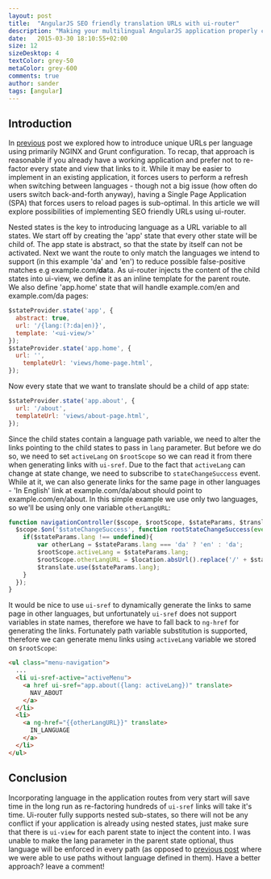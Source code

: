 ```yaml
---
layout: post
title:  "AngularJS SEO friendly translation URLs with ui-router"
description: "Making your multilingual AngularJS application properly crawlable by search engine bots."
date:   2015-03-30 18:10:55+02:00
size: 12
sizeDesktop: 4
textColor: grey-50
metaColor: grey-600
comments: true
author: sander
tags: [angular]
---
```


## Introduction

In [previous][prev-post] post we explored how to introduce unique URLs per language using primarily NGINX and Grunt configuration. To recap, that approach is reasonable if you already have a working application and prefer not to re-factor every state and view that links to it. While it may be easier to implement in an existing application, it forces users to perform a refresh when switching between languages - though not a big issue (how often do users switch back-and-forth anyway), having a Single Page Application (SPA) that forces users to reload pages is sub-optimal. In this article we will explore possibilities of implementing SEO friendly URLs using ui-router.

Nested states is the key to introducing language as a URL variable to all states. We start off by creating the 'app' state that every other state will be child of. The app state is abstract, so that the state by itself can not be activated. Next we want the route to only match the languages we intend to support (in this example 'da' and 'en') to reduce possible false-positive matches e.g example.com/<b>da</b>ta. As ui-router injects the content of the child states into ui-view, we define it as an inline template for the parent route. We also define 'app.home' state that will handle example.com/en and example.com/da pages:


```javascript
$stateProvider.state('app', {
  abstract: true,
  url: '/{lang:(?:da|en)}',
  template: '<ui-view/>'
});
$stateProvider.state('app.home', {
  url: '',
    templateUrl: 'views/home-page.html',
});
```

Now every state that we want to translate should be a child of app state:


```javascript
$stateProvider.state('app.about', {
  url: '/about',
  templateUrl: 'views/about-page.html',
});
```

Since the child states contain a language path variable, we need to alter the links pointing to the child states to pass in `lang` parameter. But before we do so, we need to set `activeLang` on `$rootScope` so we can read it from there when generating links with `ui-sref`. Due to the fact that `activeLang` can change at state change, we need to subscribe to `stateChangeSuccess` event. While at it, we can also generate links for the same page in other languages - 'In English' link at example.com/da/about should point to example.com/en/about. In this simple example we use only two languages, so we'll be using only one variable `otherLangURL`:


```javascript
function navigationController($scope, $rootScope, $stateParams, $translate){
  $scope.$on('$stateChangeSuccess', function rootStateChangeSuccess(event, toState){
    if($stateParams.lang !== undefined){
        var otherLang = $stateParams.lang === 'da' ? 'en' : 'da';
        $rootScope.activeLang = $stateParams.lang;
        $rootScope.otherLangURL = $location.absUrl().replace('/' + $stateParams.lang, '/' +otherLang);
        $translate.use($stateParams.lang);
    }
  });
}
```

It would be nice to use `ui-sref` to dynamically generate the links to same page in other languages, but unfortunately `ui-sref` does not support variables in state names, therefore we have to fall back to `ng-href` for generating the links. Fortunately path variable substitution is supported, therefore we can generate menu links using `activeLang` variable we stored on `$rootScope`:


```html
<ul class="menu-navigation">
  ...
  <li ui-sref-active="activeMenu">
    <a href ui-sref="app.about({lang: activeLang})" translate>
      NAV_ABOUT
    </a>
  </li>
  <li>
    <a ng-href="{{otherLangURL}}" translate>
      IN_LANGUAGE
    </a>
  </li>
</ul>
```

## Conclusion

Incorporating language in the application routes from very start will save time in the long run as re-factoring hundreds of `ui-sref` links will take it's time. Ui-router fully supports nested sub-states, so there will not be any conflict if your application is already using nested states, just make sure that there is `ui-view` for each parent state to inject the content into. I was unable to make the lang parameter in the parent state optional, thus language will be enforced in every path (as opposed to [previous post][prev-post] where we were able to use paths without language defined in them). Have a better approach? leave a comment!

[prev-post]: https://fadeit.dk/blog/post/angularjs-seo-for-angular-translate
